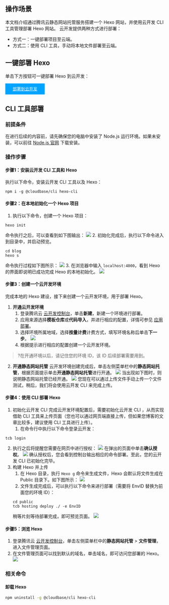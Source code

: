 ## 操作场景
本文档介绍通过腾讯云静态网站托管服务搭建一个 Hexo 网站，并使用云开发 CLI 工具管理部署 Hexo 网站。
云开发提供两种方式进行部署：
- 方式一：一键部署项目至云端。
- 方式二：使用 CLI 工具，手动将本地文件部署至云端。

## 一键部署 Hexo

单击下方按钮可一键部署 Hexo 到云开发：

<div style="background-color:#00A4FF; width: 125px; height: 35px; line-height:35px; text-align:center;"><a href="https://console.cloud.tencent.com/tcb/env/index?action=CreateAndDeployCloudBaseProject&appUrl=https%3A%2F%2Fgithub.com%2FTencentCloudBase%2Fcloudbase-templates&workDir=hexo&branch=master" target="_blank"  style="color: white; font-size:13px;">部署到云开发</a></div>



## CLI 工具部署

### 前提条件

在进行后续的内容前，请先确保您的电脑中安装了 Node.js 运行环境。如果未安装，可以前往 [Node.js 官网](https://nodejs.org/) 下载安装。

### 操作步骤

#### 步骤1：安装云开发 CLI 工具和 Hexo

执行以下命令，安装云开发 CLI 工具以及 Hexo：
```plaintext
npm i -g @cloudbase/cli hexo-cli
```

#### 步骤2：在本地初始化一个 Hexo 项目

1. 执行以下命令，创建一个 Hexo 项目：
```plaintext
hexo init
```
 命令执行之后，可以查看到如下图输出：
![](https://main.qcloudimg.com/raw/7f3545701357ca19faff23e834622496.png)
2. 初始化完成后，执行以下命令进入到目录中，并启动预览。
```plaintext
cd blog
hexo s
```
 命令执行过程如下图所示：
 ![](https://main.qcloudimg.com/raw/5debcf8d5401a1b4e69c2035d54d330d.png)
3. 在浏览器中输入 `localhost:4000`，看到 Hexo 的界面即说明已成功完成 Hexo 的本地初始化。
![](https://main.qcloudimg.com/raw/ac6d94e3810b192ed8d13d3df1a8921f.png)

#### 步骤3：创建一个云开发环境

完成本地的 Hexo 建设，接下来创建一个云开发环境，用于部署 Hexo。

1. **开通云开发环境**
   1. 登录腾讯云 [云开发控制台](https://console.cloud.tencent.com/tcb/env/index)，单击**新建**，新建一个环境进行部署。
   2. 应用来源选择**模板仓库**或**代码导入**，并进行相应的配置，详情可参见 [应用部署](https://cloud.tencent.com/document/product/1210/52128)。
   3. 选择环境所属地域，选择**按量计费**计费方式，填写环境名称后单击**下一步**。
![](https://main.qcloudimg.com/raw/20fcf922ca5ef64ddea391c695b53fd1.jpg)
   4. 根据提示进行相应的配置创建一个云开发环境。
>?在开通环境以后，请记住您的环境 ID，该 ID 后续部署需要用到。
2. **开通静态网站托管**
云开发环境创建完成后，单击左侧菜单栏中的**静态网站托管**，根据页面提示单击**开通静态网站托管**进行开通。
![](https://main.qcloudimg.com/raw/2fe3d190ee80896ff59a65e0680f486d.jpg)
 当出现如下图时，则说明静态网站托管已经开通。
![](https://main.qcloudimg.com/raw/bba86e0e75526788d65c931bdcd5296d.jpg)
 您现在可以通过上传文件手动上传一个文件测试，稍后，我们将会使用云开发 CLI 来完成上传。



#### 步骤4：使用 CLI 部署 Hexo
1. 初始化云开发 CLI
完成云开发环境配置后，需要初始化云开发 CLI ，从而实现借助 CLI 工具来上传页面（您也可以通过网页端直接上传，但如果您博客的文章比较多，建议使用 CLI 工具进行上传）。
   1. 在命令行中执行以下命令登录云开发：
```plaintext
tcb login
```
   2. 执行之后将提醒您需要在网页中进行授权：
![](https://main.qcloudimg.com/raw/0390dad15ae1a786d3e492c11c9277bb.png)
在弹出的页面中单击**确认授权**。
![](https://main.qcloudimg.com/raw/463da60ca3bc6a14939147e525c45636.png)
确认授权后，您会看到控制台输出相应的命令部署。至此，您的云开发 CLI 已初始化完毕。
2. 构建 Hexo 并上传
	1. 在 Hexo 目录，执行 `Hexo g` 命令来生成文件，Hexo 会默认将文件生成在 Public 目录下。如下图所示：
	![](https://main.qcloudimg.com/raw/24f9830110b6bb10c661e07b128ea74b.png)
	2. 文件生成完成后，可以执行以下命令来进行部署（需要将 EnvID 替换为前面您的环境 ID）：
	```plaintext
	cd public
	tcb hosting deploy ./ -e EnvID
	```
    稍等片刻等待部署完成，即可预览页面。
![](https://main.qcloudimg.com/raw/127bae3dbb9fc635acb535ce592c3664.png)



#### 步骤5：浏览 Hexo

1. 登录腾讯云 [云开发控制台](https://console.cloud.tencent.com/tcb/env/index)，单击左侧菜单栏中的**静态网站托管** > **文件管理**，进入文件管理页面。
2. 在文件管理页面可以找到默认的域名，单击域名，即可访问您部署的 Hexo。
![](https://main.qcloudimg.com/raw/bba86e0e75526788d65c931bdcd5296d.jpg)



### 相关命令

#### 卸载 Hexo
```bash
npm uninstall -g @cloudbase/cli hexo-cli
```
